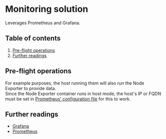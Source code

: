 # Monitoring solution

Leverages Prometheus and Grafana.

## Table of contents <!-- omit in toc -->

1. [Pre-flight operations](#pre-flight-operations)
1. [Further readings](#further-readings)

## Pre-flight operations

For example purposes, the host running them will also run the Node Exporter to provide data.<br/>
Since the Node Exporter container runs in host mode, the host's IP or FQDN must be set in [Prometheus' configuration file] for this to work.

## Further readings

- [Grafana]
- [Prometheus]

<!--
  References
  -->

<!-- In-article sections -->
[further readings]: #further-readings

<!-- Knowledge base -->
[grafana]: ../../knowledge%20base/grafana.md
[prometheus]: ../../knowledge%20base/prometheus.md

<!-- Files -->
[prometheus' configuration file]: prometheus/prometheus.yml
